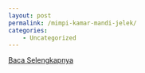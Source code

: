 ```yaml
---
layout: post
permalink: /mimpi-kamar-mandi-jelek/
categories:
    - Uncategorized
---
```


[Baca Selengkapnya](/01)